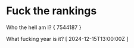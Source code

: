 # Fuck the rankings

Who the hell am I?
{ 7544187 }

What fucking year is it?
[ 2024-12-15T13:00:00Z ]
